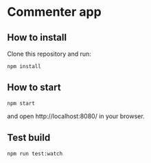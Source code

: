 # Commenter app

## How to install
Clone this repository and run:
```
npm install
```
## How to start
```
npm start
```
and open http://localhost:8080/ in your browser.

## Test build

```
npm run test:watch
```


